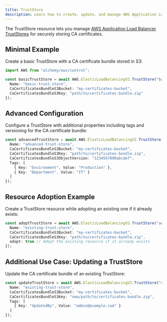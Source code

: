 ```yaml
---
title: TrustStore
description: Learn how to create, update, and manage AWS Application Load Balancer TrustStores using Alchemy Cloud Control.
---
```



The TrustStore resource lets you manage [AWS Application Load Balancer TrustStores](https://docs.aws.amazon.com/elasticloadbalancing/latest/userguide/) for securely storing CA certificates. 

## Minimal Example

Create a basic TrustStore with a CA certificate bundle stored in S3:

```ts
import AWS from "alchemy/aws/control";

const basicTrustStore = await AWS.ElasticLoadBalancingV2.TrustStore("basicTrustStore", {
  Name: "basic-trust-store",
  CaCertificatesBundleS3Bucket: "my-certificates-bucket",
  CaCertificatesBundleS3Key: "path/to/certificates-bundle.zip"
});
```

## Advanced Configuration

Configure a TrustStore with additional properties including tags and versioning for the CA certificate bundle:

```ts
const advancedTrustStore = await AWS.ElasticLoadBalancingV2.TrustStore("advancedTrustStore", {
  Name: "advanced-trust-store",
  CaCertificatesBundleS3Bucket: "my-certificates-bucket",
  CaCertificatesBundleS3Key: "path/to/certificates-bundle.zip",
  CaCertificatesBundleS3ObjectVersion: "1234567890abcdef",
  Tags: [
    { Key: "Environment", Value: "Production" },
    { Key: "Department", Value: "IT" }
  ]
});
```

## Resource Adoption Example

Create a TrustStore resource while adopting an existing one if it already exists:

```ts
const adoptTrustStore = await AWS.ElasticLoadBalancingV2.TrustStore("adoptTrustStore", {
  Name: "existing-trust-store",
  CaCertificatesBundleS3Bucket: "my-certificates-bucket",
  CaCertificatesBundleS3Key: "path/to/certificates-bundle.zip",
  adopt: true // Adopt the existing resource if it already exists
});
```

## Additional Use Case: Updating a TrustStore

Update the CA certificate bundle of an existing TrustStore:

```ts
const updateTrustStore = await AWS.ElasticLoadBalancingV2.TrustStore("updateTrustStore", {
  Name: "existing-trust-store",
  CaCertificatesBundleS3Bucket: "my-certificates-bucket",
  CaCertificatesBundleS3Key: "new/path/to/certificates-bundle.zip",
  Tags: [
    { Key: "UpdatedBy", Value: "admin@example.com" }
  ]
});
```
